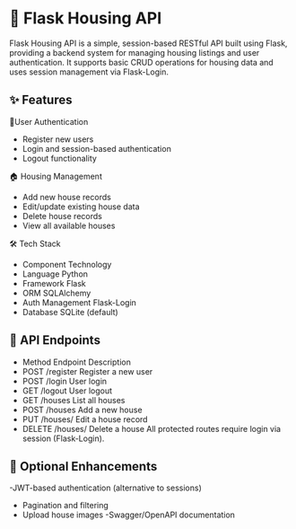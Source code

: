 # 🏡 Flask Housing API
Flask Housing API is a simple, session-based RESTful API built using Flask, providing a backend system for managing housing listings and user authentication. It supports basic CRUD operations for housing data and uses session management via Flask-Login.

## ✨ Features
👤User Authentication
- Register new users
- Login and session-based authentication
- Logout functionality

🏠 Housing Management
- Add new house records
- Edit/update existing house data
- Delete house records
- View all available houses

🛠 Tech Stack
- Component	Technology
- Language	Python
- Framework	Flask
- ORM	SQLAlchemy
- Auth Management	Flask-Login
- Database	SQLite (default)

## 🧪 API Endpoints
- Method	Endpoint	Description
- POST	/register	Register a new user
- POST	/login	User login
- GET	/logout	User logout
- GET	/houses	List all houses
- POST	/houses	Add a new house
- PUT	/houses/<id>	Edit a house record
- DELETE	/houses/<id>	Delete a house
All protected routes require login via session (Flask-Login).

## 🧩 Optional Enhancements
-JWT-based authentication (alternative to sessions)
- Pagination and filtering
- Upload house images
-Swagger/OpenAPI documentation
